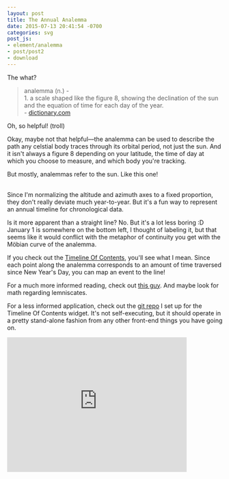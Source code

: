 ```yaml
---
layout: post
title: The Annual Analemma
date: 2015-07-13 20:41:54 -0700
categories: svg
post_js:
- element/analemma
- post/post2
- download
---
```


The what?

> analemma (n.) - <br>1. a scale shaped like the figure 8, showing the declination of the sun and the equation of time for each day of the year.<br>- [dictionary.com][dictionary]

Oh, so helpful!  (troll)

Okay, maybe not that helpful––the analemma can be used to describe the path any celstial body traces through its orbital period, not just the sun.  And it isn't always a figure 8 depending on your latitude, the time of day at which you choose to measure, and which body you're tracking.

But mostly, analemmas refer to the sun.  Like this one!

<div class='analemma-container'></div>
<br>
Since I'm normalizing the altitude and azimuth axes to a fixed proportion, they don't really deviate much year-to-year.  But it's a fun way to represent an annual timeline for chronological  data.

Is it more apparent than a straight line?  No.  But it's a lot less boring :D  January 1 is somewhere on the bottom left, I thought of labeling it, but that seems like it would conflict with the metaphor of continuity you get with the Möbian curve of the analemma.

If you check out the [Timeline Of Contents][toc], you'll see what I mean.  Since each point along the analemma corresponds to an amount of time traversed since New Year's Day, you can map an event to the line!

For a much more informed reading, check out <a href='javascript:void(0)' onclick='window.download("tsy.pdf")'>this guy</a>.  And maybe look for math regarding lemniscates.

For a less informed application, check out the [git repo][git] I set up for the Timeline Of Contents widget.  It's not self-executing, but it should operate in a pretty stand-alone fashion from any other front-end things you have going on.

<div class="media-embed">
<iframe width="420" height="315" src="https://www.youtube.com/embed/pF_IbikJ7uY" frameborder="0" allowfullscreen></iframe>
</div>

[dictionary]: http://dictionary.reference.com/browse/analemma
[toc]: /toc
[git]: holdonIhaventmadeityet
